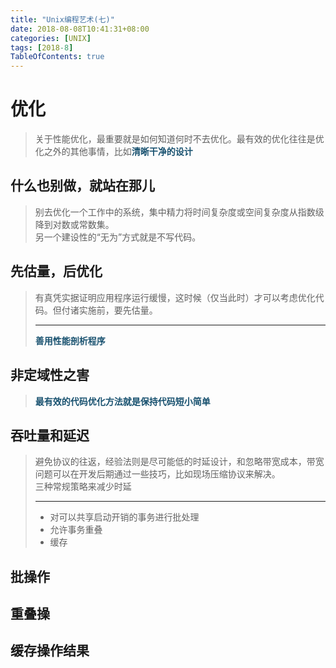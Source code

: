 ```yaml
---
title: "Unix编程艺术(七)"
date: 2018-08-08T10:41:31+08:00
categories: [UNIX]
tags: [2018-8]
TableOfContents: true
---
```


# 优化

> 关于性能优化，最重要就是如何知道何时不去优化。最有效的优化往往是优化之外的其他事情，比如<font color="#18516f"><strong>清晰干净的设计</strong></font>

## 什么也别做，就站在那儿

> 别去优化一个工作中的系统，集中精力将时间复杂度或空间复杂度从指数级降到对数或常数集。<br />
> 另一个建设性的“无为”方式就是不写代码。

## 先估量，后优化

> 有真凭实据证明应用程序运行缓慢，这时候（仅当此时）才可以考虑优化代码。但付诸实施前，要先估量。<hr />
> <font color="#18516f"><strong>善用性能剖析程序</strong></font>

## 非定域性之害

> <font color="#18516f"><strong>最有效的代码优化方法就是保持代码短小简单</strong></font>

## 吞吐量和延迟

> 避免协议的往返，经验法则是尽可能低的时延设计，和忽略带宽成本，带宽问题可以在开发后期通过一些技巧，比如现场压缩协议来解决。<br />
> 三种常规策略来减少时延<hr />
> + 对可以共享启动开销的事务进行批处理
> + 允许事务重叠
> + 缓存

## 批操作

## 重叠操

## 缓存操作结果